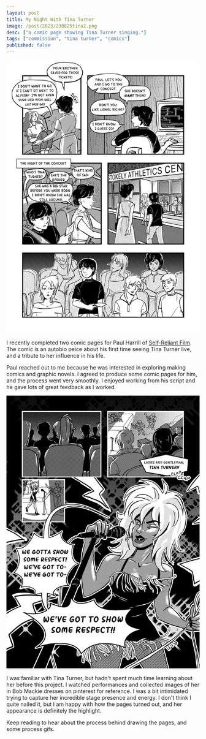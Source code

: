 ```yaml
---
layout: post
title: My Night With Tina Turner
image: /post/2023/230825tina2.png
desc: ["a comic page showing Tina Turner singing."]
tags: ["commission", "tina turner", "comics"]
published: false
---
```


<a href="/assets/img/post/2023/230825tina1.png"><img src="/assets/img/post/2023/230825tina1.png"></a>

I recently completed two comic pages for Paul Harrill of [Self-Reliant Film](https://www.selfreliantfilm.com/). The comic is an autobio peice about his first time seeing Tina Turner live, and a tribute to her influence in his life.

Paul reached out to me because he was interested in exploring making comics and graphic novels. I agreed to produce some comic pages for him, and the process went very smoothly. I enjoyed working from his script and he gave lots of great feedback as I worked.

<a href="/assets/img/post/2023/230825tina2.png"><img src="/assets/img/post/2023/230825tina2.png"></a>

I was familiar with Tina Turner, but hadn't spent much time learning about her before this project. I watched performances and collected images of her in Bob Mackie dresses on pinterest for reference. I was a bit intimidated trying to capture her incredible stage presence and energy. I don't think I quite nailed it, but I am happy with how the pages turned out, and her appearance is definitely the highlight.

Keep reading to hear about the process behind drawing the pages, and some process gifs.

<!--more-->

